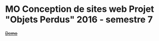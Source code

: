 # MO Conception de sites web Projet "Objets Perdus" 2016 - semestre 7
~~<a href="https://lostobject.catprogrammer.com">Demo</a>~~
